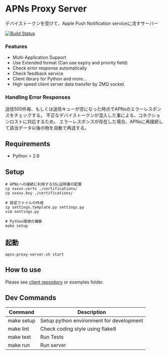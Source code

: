 # APNs Proxy Server

デバイストークンを受けて、Apple Push Notification serviceに流すサーバー

[![Build Status](https://travis-ci.org/genesix/apns-proxy-server.png?branch=master)](https://travis-ci.org/genesix/apns-proxy-server)

### Features

- Multi-Application Support
- Use Extended format (Can use expiry and priority field)
- Check error response automatically
- Check feedback service
- Client library for Python and more...
- High speed client server data transfer by ZMQ socket.

### Handling Error Responses

送信500件毎、もしくは送信キューが空になった時点でAPNsのエラーレスポンスをチェックする。
不正なデバイストークンが混入した事による、コネクションロストに対応するため。
エラーレスポンスが存在した場合、APNsに再接続して該当データ以後の物を自動で再送する。

## Requirements

- Python > 2.6

## Setup

```
# APNsへの接続に利用するSSL証明書の配置
cp xxxxx.certs ./certifications/
cp xxxxx.key ./certifications/

# 設定ファイルの作成
cp settings.template.py settings.py
vim settings.py

# Python環境の構築
make setup
```

## 起動

```
apns-proxy-server.sh start
```

## How to use

Please see [client repository](https://github.com/genesix/apns-proxy-client-py) or examples folder.

## Dev Commands

Command | Description
--- | ---
make setup | Setup python environment for development
make lint | Check coding style using flake8
make test | Run Tests
make run | Run server

